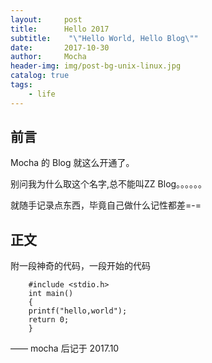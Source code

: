 ```yaml
---
layout:     post
title:      Hello 2017
subtitle:    "\"Hello World, Hello Blog\""
date:       2017-10-30
author:     Mocha
header-img: img/post-bg-unix-linux.jpg
catalog: true
tags:
    - life
---
```



## 前言

Mocha 的 Blog 就这么开通了。

别问我为什么取这个名字,总不能叫ZZ Blog。。。。。。

就随手记录点东西，毕竟自己做什么记性都差=-=



## 正文

附一段神奇的代码，一段开始的代码

		#include <stdio.h>
		int main()
		{
		printf("hello,world");
		return 0;
		}

—— mocha 后记于 2017.10


